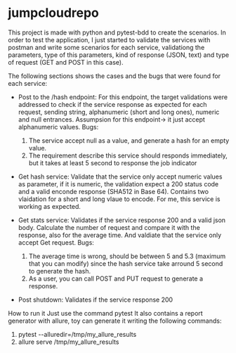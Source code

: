 # jumpcloudrepo

This project is made with python and pytest-bdd to create the scenarios.
In order to test the application, I just started to validate the services with postman and write some scenarios for each service, validationg the parameters, type of this parameters, kind of response (JSON, text) and type of request (GET and POST in this case).

The following sections shows the cases and the bugs that were found for each service:
  - Post to the /hash endpoint:
    For this endpoint, the target validations were addressed to check if the service response as expected for each request,
    sending string, alphanumeric (short and long ones), numeric and null entrances. Assumpsion for this endpoint-> it just
    accept alphanumeric values.
    Bugs:
    1. The service accept null as a value, and generate a hash for an empty value.
    2. The requirement describe this service should responds immediately, but it takes at least 5 second to response the job
    indicator
    
  - Get hash service:
    Validate that the service only accept numeric values as parameter, if it is numeric, the validation expect a 200 status
    code and a valid enconde response (SHA512 in Base 64). Contains two vlaidation for a short and long vlaue to encode.
    For me, this service is working as expected.
    
  - Get stats service:
    Validates if the service response 200 and a valid json body. Calculate the number of request and compare it with the
    response, also for the average time. And valdiate that the service only accept Get request.
    Bugs:
    1. The average time is wrong, should be between 5 and 5.3 (maximum that you can modify) since the hash service take
    arround 5 second to generate the hash.
    2. As a user, you can call POST and PUT request to generate a response.
    
  - Post shutdown:
    Validates if the service response 200
    
How to run it
Just use the command pytest
It also contains a report generator with allure, toy can generate it writing the following commands:
  1. pytest --alluredir=/tmp/my_allure_results
  2. allure serve /tmp/my_allure_results

    

